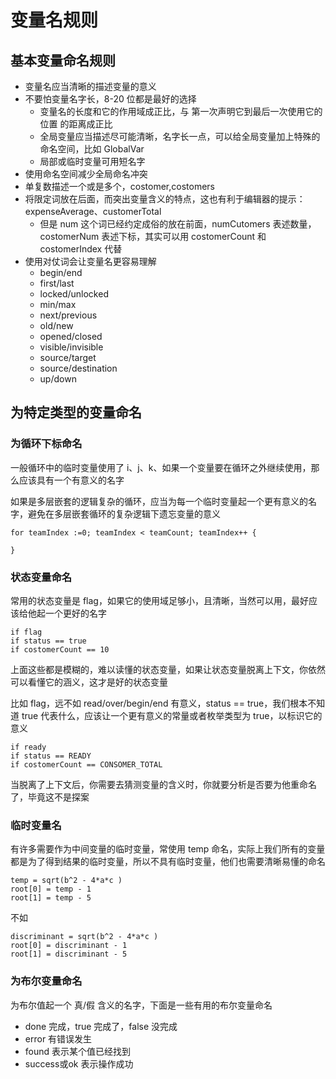 # 变量名规则
## 基本变量命名规则
- 变量名应当清晰的描述变量的意义
- 不要怕变量名字长，8-20 位都是最好的选择
    - 变量名的长度和它的作用域成正比，与 第一次声明它到最后一次使用它的位置 的距离成正比
    - 全局变量应当描述尽可能清晰，名字长一点，可以给全局变量加上特殊的命名空间，比如 GlobalVar
    - 局部或临时变量可用短名字
- 使用命名空间减少全局命名冲突
- 单复数描述一个或是多个，costomer,costomers
- 将限定词放在后面，而突出变量含义的特点，这也有利于编辑器的提示：expenseAverage、customerTotal
    - 但是 num 这个词已经约定成俗的放在前面，numCutomers 表述数量，costomerNum 表述下标，其实可以用 costomerCount 和 costomerIndex 代替
- 使用对仗词会让变量名更容易理解
    - begin/end
    - first/last
    - locked/unlocked
    - min/max
    - next/previous
    - old/new
    - opened/closed
    - visible/invisible
    - source/target
    - source/destination
    - up/down

## 为特定类型的变量命名
### 为循环下标命名
一般循环中的临时变量使用了 i、j、k、如果一个变量要在循环之外继续使用，那么应该具有一个有意义的名字

如果是多层嵌套的逻辑复杂的循环，应当为每一个临时变量起一个更有意义的名字，避免在多层嵌套循环的复杂逻辑下遗忘变量的意义

```
for teamIndex :=0; teamIndex < teamCount; teamIndex++ {
    
}

```

### 状态变量命名
常用的状态变量是 flag，如果它的使用域足够小，且清晰，当然可以用，最好应该给他起一个更好的名字

```
if flag 
if status == true
if costomerCount == 10
```
上面这些都是模糊的，难以读懂的状态变量，如果让状态变量脱离上下文，你依然可以看懂它的涵义，这才是好的状态变量

比如 flag，远不如 read/over/begin/end 有意义，status == true，我们根本不知道 true 代表什么，应该让一个更有意义的常量或者枚举类型为 true，以标识它的意义
```
if ready
if status == READY
if costomerCount == CONSOMER_TOTAL
```
当脱离了上下文后，你需要去猜测变量的含义时，你就要分析是否要为他重命名了，毕竟这不是探案

### 临时变量名
有许多需要作为中间变量的临时变量，常使用 temp 命名，实际上我们所有的变量都是为了得到结果的临时变量，所以不具有临时变量，他们也需要清晰易懂的命名
```
temp = sqrt(b^2 - 4*a*c )
root[0] = temp - 1
root[1] = temp - 5
```

不如

```
discriminant = sqrt(b^2 - 4*a*c )
root[0] = discriminant - 1
root[1] = discriminant - 5
```

### 为布尔变量命名
为布尔值起一个 真/假 含义的名字，下面是一些有用的布尔变量命名
- done 完成，true 完成了，false 没完成
- error 有错误发生
- found 表示某个值已经找到
- success或ok 表示操作成功

